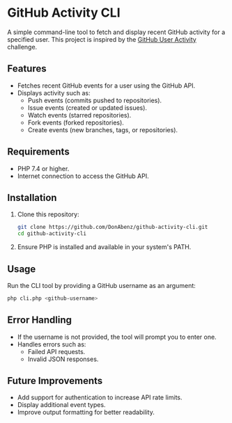 # GitHub Activity CLI

A simple command-line tool to fetch and display recent GitHub activity for a specified user. This project is inspired by the [GitHub User Activity](https://roadmap.sh/projects/github-user-activity) challenge.

## Features

-  Fetches recent GitHub events for a user using the GitHub API.
-  Displays activity such as:
   -  Push events (commits pushed to repositories).
   -  Issue events (created or updated issues).
   -  Watch events (starred repositories).
   -  Fork events (forked repositories).
   -  Create events (new branches, tags, or repositories).

## Requirements

-  PHP 7.4 or higher.
-  Internet connection to access the GitHub API.

## Installation

1. Clone this repository:
   ```bash
   git clone https://github.com/DonAbenz/github-activity-cli.git
   cd github-activity-cli
   ```
2. Ensure PHP is installed and available in your system's PATH.

## Usage

Run the CLI tool by providing a GitHub username as an argument:

```bash
php cli.php <github-username>
```

## Error Handling

-  If the username is not provided, the tool will prompt you to enter one.
-  Handles errors such as:
   -  Failed API requests.
   -  Invalid JSON responses.

## Future Improvements

-  Add support for authentication to increase API rate limits.
-  Display additional event types.
-  Improve output formatting for better readability.
